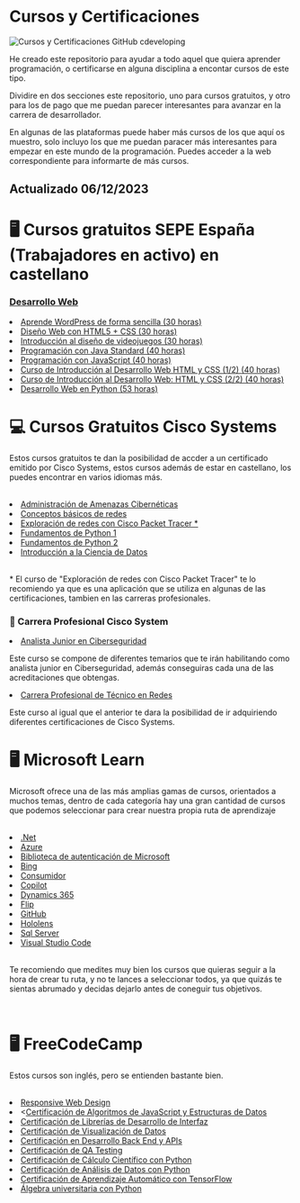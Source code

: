 # Cursos y Certificaciones
![Cursos y Certificaciones GitHub cdeveloping](https://github.com/cdeveloping/cursos-y-certificaciones/assets/134525703/4f71b927-019d-431b-99b7-5594a0fe9c66)
</br>
<p>He creado este repositorio para ayudar a todo aquel que quiera aprender programación, o certificarse en alguna disciplina a encontar cursos de este tipo.</p>
<p>Dividire en dos secciones este repositorio, uno para cursos gratuitos, y otro para los de pago que me puedan parecer interesantes para avanzar en la carrera de desarrollador.</p>

<p>En algunas de las plataformas puede haber más cursos de los que aquí os muestro, solo incluyo los que me puedan paracer más interesantes para empezar en este mundo de la programación.
Puedes acceder a la web correspondiente para informarte de más cursos.</p>

<h2>Actualizado 06/12/2023</h2>

# 🖥️ Cursos gratuitos SEPE España (Trabajadores en activo) en castellano
<h3><u>Desarrollo Web</u></h3>
<li><a href = "https://digitalizateplus.fundae.es/buscador/fichadigitalizate/1/932">Aprende WordPress de forma sencilla (30 horas)</a></li>
<li><a href = "https://digitalizateplus.fundae.es/buscador/fichadigitalizate/1/934">Diseño Web con HTML5 + CSS (30 horas)</a></li>
<li><a href = "https://digitalizateplus.fundae.es/buscador/fichadigitalizate/1/938">Introducción al diseño de videojuegos (30 horas)</a></li>
<li><a href = "https://digitalizateplus.fundae.es/buscador/fichadigitalizate/1/939">Programación con Java Standard (40 horas)</a></li>
<li><a href = "https://digitalizateplus.fundae.es/buscador/fichadigitalizate/1/940">Programación con JavaScript (40 horas)</a></li>
<li><a href = "https://digitalizateplus.fundae.es/buscador/fichadigitalizate/1/954">Curso de Introducción al Desarrollo Web HTML y CSS (1/2) (40 horas)</li>
<li><a href = "https://digitalizateplus.fundae.es/buscador/fichadigitalizate/1/955">Curso de Introducción al Desarrollo Web: HTML y CSS (2/2) (40 horas)</a></li>
<li><a href = "https://digitalizateplus.fundae.es/buscador/fichadigitalizate/1/2543">Desarrollo Web en Python (53 horas)</a></li>

# 💻 Cursos Gratuitos Cisco Systems

<p>Estos cursos gratuitos te dan la posibilidad de accder a un certificado emitido por Cisco Systems, estos cursos además de estar en castellano, los puedes encontrar
en varios idiomas más.</p>
</br>
<li><a href = "https://skillsforall.com/es/course/cyber-threat-management?courseLang=es-XL">Administración de Amenazas Cibernéticas</a></li>
<li><a href = "https://skillsforall.com/es/course/networking-basics?courseLang=es-XL">Conceptos básicos de redes</a></li>
<li><a href = "https://skillsforall.com/es/course/exploring-networking-cisco-packet-tracer?courseLang=es-XL">Exploración de redes con Cisco Packet Tracer *</a></li>
<li><a href = "https://skillsforall.com/es/course/python-essentials-1?courseLang=es-XL">Fundamentos de Python 1</a></li>
<li><a href = "https://skillsforall.com/es/course/python-essentials-2?courseLang=es-XL">Fundamentos de Python 2</a></li>
<li><a href = "https://skillsforall.com/es/course/introduction-data-science?courseLang=es-XL">Introducción a la Ciencia de Datos</a></li>
  
</br>
<p>* El curso de "Exploración de redes con Cisco Packet Tracer" te lo recomiendo ya que es una aplicación que se utiliza en algunas de las certificaciones, tambien en las
carreras profesionales.</p>



<h3> 🔬 Carrera Profesional Cisco System </h3>
<li><a href = "https://skillsforall.com/es/career-path/cybersecurity?courseLang=es-XL">Analista Junior en Ciberseguridad</a></li>
<p>Este curso se compone de diferentes temarios que te irán habilitando como analista junior en Ciberseguridad, además conseguiras cada una de las 
acreditaciones que obtengas.</p>
<li><a href = "https://skillsforall.com/es/career-path/network-technician?courseLang=es-XL">Carrera Profesional de Técnico en Redes</a></li>
<p>Este curso al igual que el anterior te dara la posibilidad de ir adquiriendo diferentes certificaciones de Cisco Systems.</p>

# 🖥️ Microsoft Learn

<p>Microsoft ofrece una de las más amplias gamas de cursos, orientados a muchos temas, dentro de cada categoría hay una gran cantidad de cursos que podemos seleccionar para crear nuestra propia ruta de aprendizaje</p>
</br>
<li><a href = "https://learn.microsoft.com/es-es/training/browse/?products=dotnet">.Net</a></li>
<li><a href = "https://learn.microsoft.com/es-es/training/browse/?products=azure">Azure</a></li>
<li><a href = "https://learn.microsoft.com/es-es/training/browse/?products=microsoft-authentication-library">Biblioteca de autenticación de Microsoft</a></li>
<li><a href = "https://learn.microsoft.com/es-es/training/browse/?products=bing">Bing</a></li>
<li><a href = "https://learn.microsoft.com/es-es/training/browse/?products=consumer">Consumidor</a></li>
<li><a href = "https://learn.microsoft.com/es-es/training/browse/?products=copilot">Copilot</a></li>
<li><a href = "https://learn.microsoft.com/es-es/training/browse/?products=dynamics-365">Dynamics 365</a></li>
<li><a href = "https://learn.microsoft.com/es-es/training/browse/?products=flip">Flip</a></li>
<li><a href = "https://learn.microsoft.com/es-es/training/browse/?products=github">GitHub</a></li>
<li><a href = "https://learn.microsoft.com/es-es/training/browse/?products=hololens">Hololens</a></li>
<li><a href = "https://learn.microsoft.com/es-es/training/browse/?products=sql-server">Sql Server</a></li>
<li><a href = "https://learn.microsoft.com/es-es/training/browse/?products=vs-code">Visual Studio Code</a></li>
</br>
<p>Te recomiendo que medites muy bien los cursos que quieras seguir a la hora de crear tu ruta, y no te lances a seleccionar todos, ya que quizás te sientas abrumado y decidas dejarlo antes de coneguir tus objetivos.</p>
</br>

# 🖥️ FreeCodeCamp
<p>Estos cursos son inglés, pero se entienden bastante bien.</p>
</br>
<li><a href = "https://www.freecodecamp.org/learn/2022/responsive-web-design/">Responsive Web Design</a></li>
<li><<a href = "https://www.freecodecamp.org/learn/javascript-algorithms-and-data-structures/">Certificación de Algoritmos de JavaScript y Estructuras de Datos</a></li>
<li><a href = "https://www.freecodecamp.org/learn/front-end-development-libraries/">Certificación de Librerías de Desarrollo de Interfaz</a></li>
<li><a href = "https://www.freecodecamp.org/learn/data-visualization/">Certificación de Visualización de Datos</a></li>
<li><a href = "https://www.freecodecamp.org/learn/back-end-development-and-apis/">Certificación en Desarrollo Back End y APIs</a></li>
<li><a href = "https://www.freecodecamp.org/learn/quality-assurance/">Certificación de QA Testing</a></li>
<li><a href = "https://www.freecodecamp.org/learn/scientific-computing-with-python/">Certificación de Cálculo Científico con Python</a></li>
<li><a href = "https://www.freecodecamp.org/learn/data-analysis-with-python/">Certificación de Análisis de Datos con Python</a></li>
<li><a href = "https://www.freecodecamp.org/learn/machine-learning-with-python/">Certificación de Aprendizaje Automático con TensorFlow</a></li>
<li><a href = "https://www.freecodecamp.org/learn/college-algebra-with-python/">Álgebra universitaria con Python</a></li>






